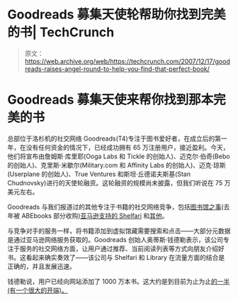 # Goodreads 募集天使轮帮助你找到完美的书| TechCrunch

> 原文：<https://web.archive.org/web/https://techcrunch.com/2007/12/17/goodreads-raises-angel-round-to-help-you-find-that-perfect-book/>

# Goodreads 募集天使来帮你找到那本完美的书

总部位于洛杉机的社交网络 Goodreads(T4)专注于图书爱好者，在成立后的第一年，在没有任何资金的情况下，已经成功拥有 65 万注册用户，接近盈利。今天，他们将宣布由詹姆斯·库里耶(Ooga Labs 和 Tickle 的创始人)、迈克尔·伯奇(Bebo 的创始人)、克里斯·米歇尔(Military.com 和 Affinity Labs 的创始人)、迈克·琼斯(Userplane 的创始人)、True Ventures 和斯坦·丘德诺夫斯基(Stan Chudnovsky)进行的天使轮融资。这轮融资的规模尚未披露，但我们听说在 75 万美元左右。

Goodreads 与我们报道过的其他专注于书籍的社交网络竞争，包括[图书馆之事](https://web.archive.org/web/20230306064024/https://techcrunch.com/2005/11/09/tag-your-books-with-library-stuff/)(去年被 ABEbooks 部分收购)[亚马逊支持的 Shelfari](https://web.archive.org/web/20230306064024/https://techcrunch.com/2007/02/25/amazon-invests-in-shelfari/) 和[其他](https://web.archive.org/web/20230306064024/https://techcrunch.com/2005/09/05/organize-your-stuff-with-listal/)。

与竞争对手的服务一样，将书籍添加到虚拟馆藏需要搜索和点击——大部分元数据是通过亚马逊网络服务获取的。Goodreads 创始人奥蒂斯·钱德勒表示，该公司专注于服务的社交网络方面，让用户通过推荐、当前阅读列表等方式向朋友介绍好书。这看起来确实奏效了——该公司与 Shelfari 和 Library 在流量方面的结合是正确的，并且发展迅速。

钱德勒说，用户已经向网站添加了 1000 万本书。这大约是到目前为止为止[的一半(有一个很大的开端)。](https://web.archive.org/web/20230306064024/http://www.librarything.com/zeitgeist)